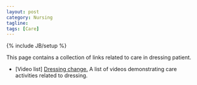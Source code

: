 ```yaml
---
layout: post
category: Nursing
tagline: 
tags: [Care]
---
```

{% include JB/setup %}

This page contains a collection of links related to care in dressing patient.


* [Video list] [Dressing change.](https://www.minnanokaigo.com/channel/removable/) A list of videos demonstrating care activities related to dressing.

